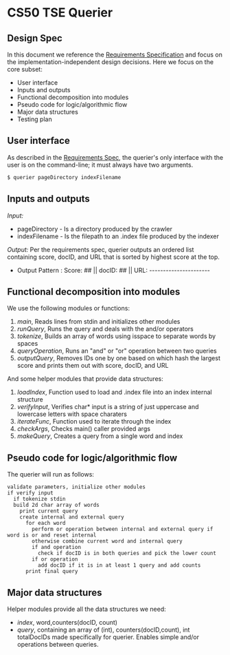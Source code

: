 # CS50 TSE Querier
## Design Spec

In this document we reference the [Requirements Specification](REQUIREMENTS.md) and focus on the implementation-independent design decisions.
Here we focus on the core subset:

- User interface
- Inputs and outputs
- Functional decomposition into modules
- Pseudo code for logic/algorithmic flow
- Major data structures
- Testing plan

## User interface

As described in the [Requirements Spec](REQUIREMENTS.md), the querier's only interface with the user is on the command-line; it must always have two arguments.

```bash
$ querier pageDirectory indexFilename
```

## Inputs and outputs

*Input:*
 * pageDirectory - Is a directory produced by the crawler
 * indexFilename - Is the filepath to an .index file produced by the indexer

*Output:* Per the requirements spec, querier outputs an ordered list containing score, docID, and URL that is sorted by highest score at the top. 

 * Output Pattern : Score: ## || docID: ## || URL: ----------------------

## Functional decomposition into modules

We use the following modules or functions:

 1. *main*, Reads lines from stdin and initializes other modules
 2. *runQuery*, Runs the query and deals with the and/or operators 
 3. *tokenize*, Builds an array of words using isspace to separate words by spaces
 4. *queryOperation*, Runs an "and" or "or" operation between two queries
 5. *outputQuery*, Removes IDs one by one based on which hash the largest score and prints them out with score, docID, and URL

And some helper modules that provide data structures:

  1. *loadIndex*, Function used to load and .index file into an index internal structure
  2. *verifyInput*, Verifies char* input is a string of just uppercase and lowercase letters with space charaters
  3. *iterateFunc*, Function used to iterate through the index
  4. *checkArgs*, Checks main() caller provided args 
  5. *makeQuery*, Creates a query from a single word and index

## Pseudo code for logic/algorithmic flow

The querier will run as follows:

    validate parameters, initialize other modules
    if verify input
      if tokenize stdin
      build 2d char array of words 
        print current query
        create internal and external query
          for each word
            perform or operation between internal and external query if word is or and reset internal
            otherwise combine current word and internal query
            if and operation
              check if docID is in both queries and pick the lower count
            if or operation
              add docID if it is in at least 1 query and add counts
          print final query
          
## Major data structures

Helper modules provide all the data structures we need:

- *index*, word,counters(docID, count)
- *query*, containing an array of (int), counters(docID,count), int totalDocIDs made specifically for querier. Enables simple and/or operations between queries. 
